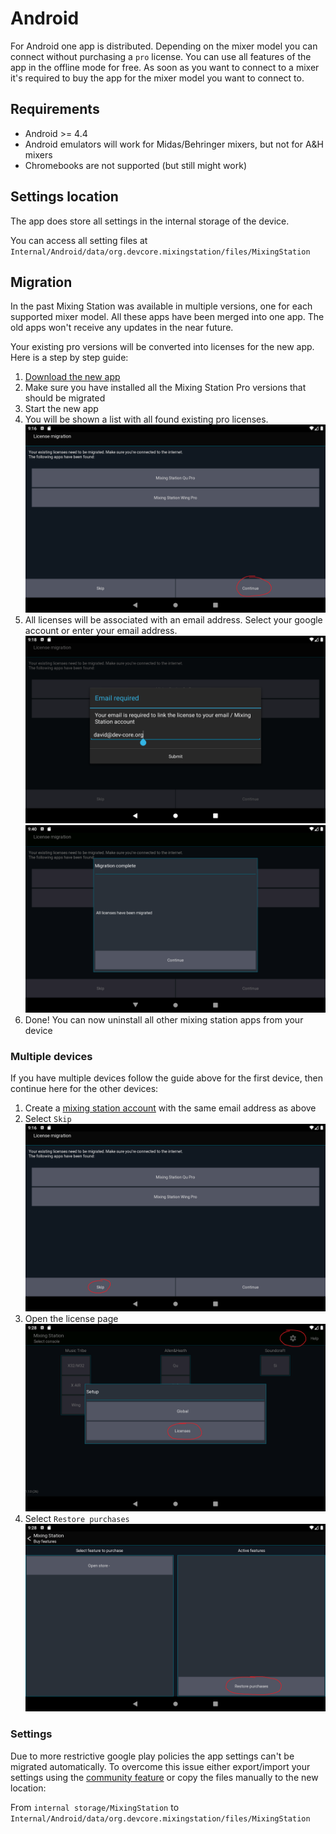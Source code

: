 # Android
For Android one app is distributed. Depending on the mixer model you can connect without purchasing a `pro` license. 
You can use all features of the app in the offline mode for free. As soon as you want to connect to a mixer it's required to buy the app for the mixer model you want to connect to.


## Requirements
- Android >= 4.4
- Android emulators will work for Midas/Behringer mixers, but not for A&H mixers
- Chromebooks are not supported (but still might work)

## Settings location
The app does store all settings in the internal storage of the device.

You can access all setting files at `Internal/Android/data/org.devcore.mixingstation/files/MixingStation`


## Migration
In the past Mixing Station was available in multiple versions, one for each supported mixer model.
All these apps have been merged into one app. The old apps won't receive any updates in the near future.

Your existing pro versions will be converted into licenses for the new app.
Here is a step by step guide:

1. [Download the new app](https://play.google.com/store/apps/details?id=org.devcore.mixingstation)
2. Make sure you have installed all the Mixing Station Pro versions that should be migrated
3. Start the new app
4. You will be shown a list with all found existing pro licenses.
   ![Screenshot 1](../img/migration/1.png)
5. All licenses will be associated with an email address.
   Select your google account or enter your email address.
   ![Screenshot 2](../img/migration/2.png)
   ![Screenshot 3](../img/migration/3.png)
6. Done! You can now uninstall all other mixing station apps from your device

### Multiple devices
If you have multiple devices follow the guide above for the first device, then continue here for the other devices:

1.  Create a [mixing station account](https://dev-core.org/mixing-station/profile/create) with the same email address as above
2. Select `Skip`
   ![Screenshot skip](../img/migration/10.png)
3. Open the license page
   ![Screenshot menu](../img/migration/11.png)
4. Select `Restore purchases`
   ![Screenshot license](../img/migration/12.png)

### Settings
Due to more restrictive google play policies the app settings can't be migrated automatically.
To overcome this issue either export/import your settings using the [community feature](../settings/overview) or
copy the files manually to the new location:

From `internal storage/MixingStation` to `Internal/Android/data/org.devcore.mixingstation/files/MixingStation`
